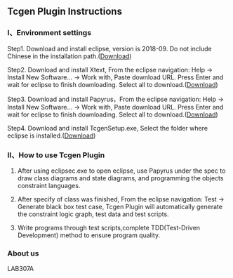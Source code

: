 ## Tcgen Plugin Instructions


### I、Environment settings
Step1. Download and install eclipse, version is 2018-09. Do not include Chinese in the installation path.([Download](https://www.eclipse.org/downloads/download.php?file=/technology/epp/downloads/release/2018-09/R/eclipse-jee-2018-09-win32-x86_64.zip))

Step2. Download and install Xtext, From the eclipse navigation: Help -> Install New Software... -> Work with, Paste download URL.
Press Enter and wait for eclipse to finish downloading. Select all to download.([Download](https://download.eclipse.org/modeling/tmf/xtext/updates/composite/releases/))

Step3. Download and install Papyrus，From the eclipse navigation: Help -> Install New Software... -> Work with, Paste download URL.
Press Enter and wait for eclipse to finish downloading. Select all to download.([Download](https://download.eclipse.org/modeling/mdt/papyrus/updates/releases/2018-09/))

Step4. Download and install TcgenSetup.exe, Select the folder where eclipse is installed.([Download](https://drive.google.com/open?id=1YQCuyN-neuGVMSnI0tkjJfIANZYZp-pr))


### II、How to use Tcgen Plugin

1.  After using eclipsec.exe to open eclipse, use Papyrus under the spec to draw class diagrams and state diagrams, and programming the objects constraint languages.

2.  After specify of class was finished, From the eclipse navigation: Test -> Generate black box test case, Tcgen Plugin will automatically generate the constraint logic graph, test data and test scripts.

3.  Write programs through test scripts,complete TDD(Test-Driven Development) method to ensure program quality.


### About us

LAB307A

